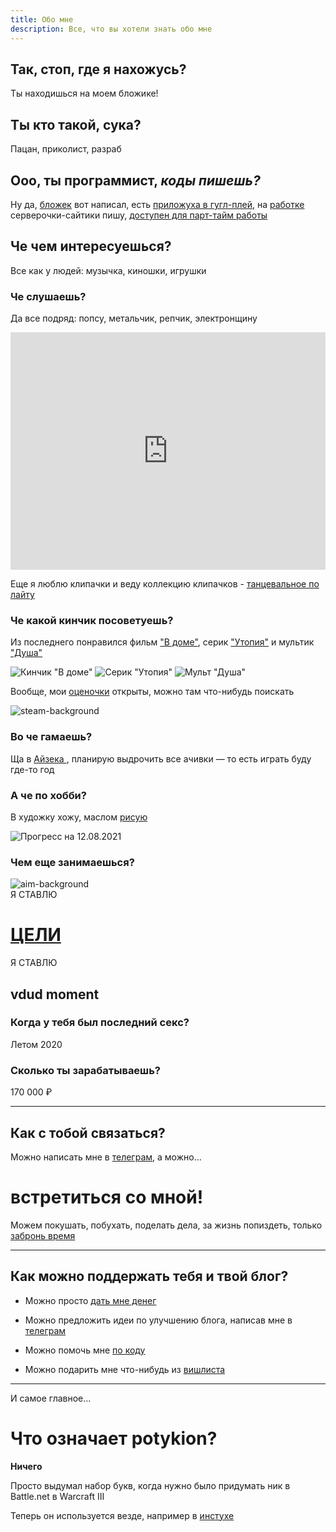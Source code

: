 ```yaml
---
title: Обо мне 
description: Все, что вы хотели знать обо мне
---
```


<div class="card white-text bg-black">

## Так, стоп, где я нахожусь?

Ты находишься на моем бложике!

<new-img-row>
  <img-slide  img-class="border-2 rounded border-white" src="/images/n/blog.png" alt="Главная бложика"></img-slide>
</new-img-row>

</div>

<div class="flex casino">

  <div class="flex-grow">

## Ты кто такой, сука? <twitch-emote emote="casino"></twitch-emote>

Пацан, приколист, разраб

  </div>

  <div class="flex-initial w-32">
    <new-img-row>
      <img-slide  src="/images/n/me2.jpg" alt="Флексить люблю"></img-slide>
    </new-img-row>
  </div>
</div>


<div class="flex flex-col md:flex-row md:space-x-4 programmer">

  <div>
    <new-img-row>
      <img-slide  src="/images/n/programmer.png" alt="Программист? Пошел нахуй!" :show-caption="false"></img-slide>
    </new-img-row>
  </div>

  <div >

  ## Ооо, ты программист, *коды пишешь?*

  <div class="white-text">
  
  Ну да, [бложек](https://github.com/potykion/potykion.github.io) вот написал,
  есть [приложуха в гугл-плей](https://play.google.com/store/apps/details?id=dev.palka.yaxxxta),
  на [работке](https://rbcn.mobi/) серверочки-сайтики пишу, [доступен для парт-тайм работы](/dev/cv)

  </div>

  </div>

</div>


## Че чем интересуешься?

Все как у людей: музычка, киношки, игрушки

<div class="spotify">

### Че слушаешь?

Да все подряд: попсу, метальчик, репчик, электронщину

<iframe src="https://open.spotify.com/embed/playlist/6ZOBCtTPzXI49MXwARyZRj" width="100%" height="380" frameBorder="0" allowtransparency="true" allow="encrypted-media"></iframe>

Еще я люблю клипачки и веду коллекцию клипачков - 
<a class="yt" href="https://www.youtube.com/playlist?list=PLdb8DVmvU9i5bGINNz10f-ga_bqD41O4q">танцевальное по лайту</a>

</div>

<div class="kp">

### Че какой кинчик посоветуешь?

  <div class="kp-body">

Из последнего понравился фильм ["В доме"](https://www.kinopoisk.ru/film/596266/),
серик ["Утопия"](https://www.kinopoisk.ru/series/731962/) и мультик ["Душа"](https://www.kinopoisk.ru/film/775273/)

  <div class="flex justify-around space-x-2 h-40 md:h-80">
    <img loading="lazy" class="rounded w-1/3 object-contain" src="/images/n/Dans-la-maison.webp" alt='Кинчик "В доме"'/>
    <img loading="lazy" class="rounded w-1/3 object-contain" src="/images/n/Utopia.webp" alt='Серик "Утопия"'/>
    <img loading="lazy" class="rounded w-1/3 object-contain" src="/images/n/Soul.jpg" alt='Мульт "Душа"'/>
  </div>

Вообще, мои <a class="kp-link" href="https://www.kinopoisk.ru/user/4445656/votes/">оценочки</a> открыты, можно там
что-нибудь поискать

  </div>

</div>

<div class="steam">

<img class="steam-bg" src="https://store.cloudflare.steamstatic.com/public/images/v6/colored_body_top.png?v=2" alt="steam-background" />

<div class="steam-content">

### Во че гамаешь?

Ща
в [Айзека <twitch-emote emote="isaac" :small="true" ></twitch-emote>](https://store.steampowered.com/app/250900/The_Binding_of_Isaac_Rebirth/)
, планирую выдрочить все ачивки — то есть играть буду где-то год

<new-img-row>
  <img-slide src="/images/n/isaac-progress.png" alt="Прогресс на 12.08.2021" ></img-slide>
</new-img-row>

</div>

</div>


<div class="flex justify-between risovach">

  <div class="self-end">

### А че по хобби?

В художку хожу, маслом [рисую](https://www.instagram.com/poty_risovach)

  </div>

  <div class="py-2 ">
    <img loading="lazy" class="h-full object-contain rounded" src="/images/n/risovach.jpg" alt="Прогресс на 12.08.2021" ></img>
  </div>

</div>

### Чем еще занимаешься?

<div class="aim">

<img class="aim-bg" src="/images/n/aim.png" alt="aim-background" />

<div class="aim-content">

<div class="font-bold">Я СТАВЛЮ</div> 

# [ЦЕЛИ](/n/goals2021)

<div class="invisible font-bold">Я СТАВЛЮ</div> 

</div>

</div>


<div class="vdud">

<h2 class="text-center italic">
  <twitch-emote :big="true" emote="vdud" ></twitch-emote> vdud moment <twitch-emote emote="vdud" :big="true" ></twitch-emote>
</h2>

### Когда у тебя был последний секс?

Летом 2020

### Сколько ты зарабатываешь?

170 000 ₽

</div>

---

## Как с тобой связаться?

Можно написать мне в [телеграм](https://t.me/potykion), а можно...

# встретиться со мной!

Можем покушать, побухать, поделать дела, за жизнь попиздеть,
только <a class="calendly" href="https://calendly.com/potykion/vstrechalovo">забронь время</a>


---

## Как можно поддержать тебя и твой блог?

- Можно просто <a class="money" href="https://www.tinkoff.ru/rm/leybovich.nikita1/8PkYa74332">дать мне денег</a>


- Можно предложить идеи по улучшению блога, написав мне в [телеграм](https://t.me/potykion)
- Можно помочь мне [по коду](https://github.com/potykion/potykion.github.io/issues)
- Можно подарить мне что-нибудь из [вишлиста](/n/wishlist)

---

И самое главное...

# Что означает potykion?

**Ничего**

Просто выдумал набор букв, когда нужно было придумать ник в Battle.net в Warcraft III

Теперь он используется везде, например в [инстухе](https://www.instagram.com/potykion/)


